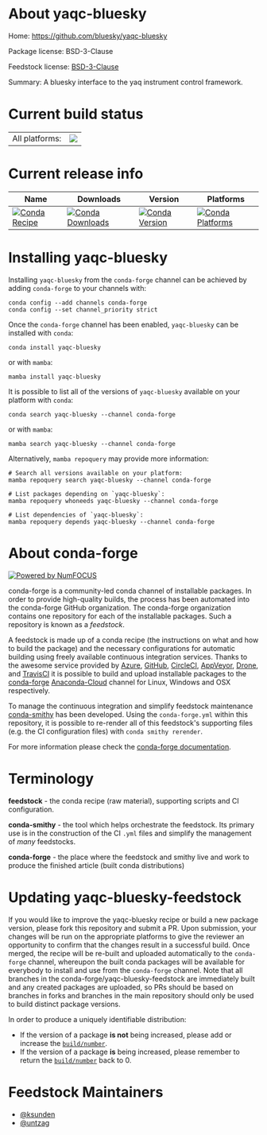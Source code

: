 About yaqc-bluesky
==================

Home: https://github.com/bluesky/yaqc-bluesky

Package license: BSD-3-Clause

Feedstock license: [BSD-3-Clause](https://github.com/conda-forge/yaqc-bluesky-feedstock/blob/main/LICENSE.txt)

Summary: A bluesky interface to the yaq instrument control framework.

Current build status
====================


<table><tr><td>All platforms:</td>
    <td>
      <a href="https://dev.azure.com/conda-forge/feedstock-builds/_build/latest?definitionId=10379&branchName=main">
        <img src="https://dev.azure.com/conda-forge/feedstock-builds/_apis/build/status/yaqc-bluesky-feedstock?branchName=main">
      </a>
    </td>
  </tr>
</table>

Current release info
====================

| Name | Downloads | Version | Platforms |
| --- | --- | --- | --- |
| [![Conda Recipe](https://img.shields.io/badge/recipe-yaqc--bluesky-green.svg)](https://anaconda.org/conda-forge/yaqc-bluesky) | [![Conda Downloads](https://img.shields.io/conda/dn/conda-forge/yaqc-bluesky.svg)](https://anaconda.org/conda-forge/yaqc-bluesky) | [![Conda Version](https://img.shields.io/conda/vn/conda-forge/yaqc-bluesky.svg)](https://anaconda.org/conda-forge/yaqc-bluesky) | [![Conda Platforms](https://img.shields.io/conda/pn/conda-forge/yaqc-bluesky.svg)](https://anaconda.org/conda-forge/yaqc-bluesky) |

Installing yaqc-bluesky
=======================

Installing `yaqc-bluesky` from the `conda-forge` channel can be achieved by adding `conda-forge` to your channels with:

```
conda config --add channels conda-forge
conda config --set channel_priority strict
```

Once the `conda-forge` channel has been enabled, `yaqc-bluesky` can be installed with `conda`:

```
conda install yaqc-bluesky
```

or with `mamba`:

```
mamba install yaqc-bluesky
```

It is possible to list all of the versions of `yaqc-bluesky` available on your platform with `conda`:

```
conda search yaqc-bluesky --channel conda-forge
```

or with `mamba`:

```
mamba search yaqc-bluesky --channel conda-forge
```

Alternatively, `mamba repoquery` may provide more information:

```
# Search all versions available on your platform:
mamba repoquery search yaqc-bluesky --channel conda-forge

# List packages depending on `yaqc-bluesky`:
mamba repoquery whoneeds yaqc-bluesky --channel conda-forge

# List dependencies of `yaqc-bluesky`:
mamba repoquery depends yaqc-bluesky --channel conda-forge
```


About conda-forge
=================

[![Powered by
NumFOCUS](https://img.shields.io/badge/powered%20by-NumFOCUS-orange.svg?style=flat&colorA=E1523D&colorB=007D8A)](https://numfocus.org)

conda-forge is a community-led conda channel of installable packages.
In order to provide high-quality builds, the process has been automated into the
conda-forge GitHub organization. The conda-forge organization contains one repository
for each of the installable packages. Such a repository is known as a *feedstock*.

A feedstock is made up of a conda recipe (the instructions on what and how to build
the package) and the necessary configurations for automatic building using freely
available continuous integration services. Thanks to the awesome service provided by
[Azure](https://azure.microsoft.com/en-us/services/devops/), [GitHub](https://github.com/),
[CircleCI](https://circleci.com/), [AppVeyor](https://www.appveyor.com/),
[Drone](https://cloud.drone.io/welcome), and [TravisCI](https://travis-ci.com/)
it is possible to build and upload installable packages to the
[conda-forge](https://anaconda.org/conda-forge) [Anaconda-Cloud](https://anaconda.org/)
channel for Linux, Windows and OSX respectively.

To manage the continuous integration and simplify feedstock maintenance
[conda-smithy](https://github.com/conda-forge/conda-smithy) has been developed.
Using the ``conda-forge.yml`` within this repository, it is possible to re-render all of
this feedstock's supporting files (e.g. the CI configuration files) with ``conda smithy rerender``.

For more information please check the [conda-forge documentation](https://conda-forge.org/docs/).

Terminology
===========

**feedstock** - the conda recipe (raw material), supporting scripts and CI configuration.

**conda-smithy** - the tool which helps orchestrate the feedstock.
                   Its primary use is in the construction of the CI ``.yml`` files
                   and simplify the management of *many* feedstocks.

**conda-forge** - the place where the feedstock and smithy live and work to
                  produce the finished article (built conda distributions)


Updating yaqc-bluesky-feedstock
===============================

If you would like to improve the yaqc-bluesky recipe or build a new
package version, please fork this repository and submit a PR. Upon submission,
your changes will be run on the appropriate platforms to give the reviewer an
opportunity to confirm that the changes result in a successful build. Once
merged, the recipe will be re-built and uploaded automatically to the
`conda-forge` channel, whereupon the built conda packages will be available for
everybody to install and use from the `conda-forge` channel.
Note that all branches in the conda-forge/yaqc-bluesky-feedstock are
immediately built and any created packages are uploaded, so PRs should be based
on branches in forks and branches in the main repository should only be used to
build distinct package versions.

In order to produce a uniquely identifiable distribution:
 * If the version of a package **is not** being increased, please add or increase
   the [``build/number``](https://docs.conda.io/projects/conda-build/en/latest/resources/define-metadata.html#build-number-and-string).
 * If the version of a package **is** being increased, please remember to return
   the [``build/number``](https://docs.conda.io/projects/conda-build/en/latest/resources/define-metadata.html#build-number-and-string)
   back to 0.

Feedstock Maintainers
=====================

* [@ksunden](https://github.com/ksunden/)
* [@untzag](https://github.com/untzag/)


